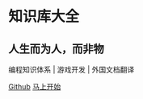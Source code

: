 # 知识库大全
## 人生而为人，而非物
编程知识体系 | 游戏开发 | 外国文档翻译



[<i class="iconfont icon-github"></i> Github](https://github.com/yinhuiSpace/techresp)
[马上开始<i class="iconfont icon-down"></i>](#main)
